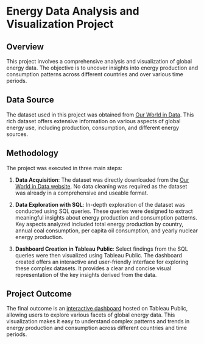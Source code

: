 # Energy Data Analysis and Visualization Project

## Overview
This project involves a comprehensive analysis and visualization of global energy data. The objective is to uncover insights into energy production and consumption patterns across different countries and over various time periods. 

## Data Source
The dataset used in this project was obtained from [Our World in Data](https://ourworldindata.org/energy). This rich dataset offers extensive information on various aspects of global energy use, including production, consumption, and different energy sources.

## Methodology
The project was executed in three main steps:

1. **Data Acquisition**: The dataset was directly downloaded from the [Our World in Data website](https://ourworldindata.org/energy). No data cleaning was required as the dataset was already in a comprehensive and useable format.

2. **Data Exploration with SQL**: In-depth exploration of the dataset was conducted using SQL queries. These queries were designed to extract meaningful insights about energy production and consumption patterns. Key aspects analyzed included total energy production by country, annual coal consumption, per capita oil consumption, and yearly nuclear energy production.

3. **Dashboard Creation in Tableau Public**: Select findings from the SQL queries were then visualized using Tableau Public. The dashboard created offers an interactive and user-friendly interface for exploring these complex datasets. It provides a clear and concise visual representation of the key insights derived from the data.

## Project Outcome
The final outcome is an [interactive dashboard](https://public.tableau.com/app/profile/luca.fuligni/viz/EnergyDashboard_17038595133430/Dashboard1) hosted on Tableau Public, allowing users to explore various facets of global energy data. This visualization makes it easy to understand complex patterns and trends in energy production and consumption across different countries and time periods.
